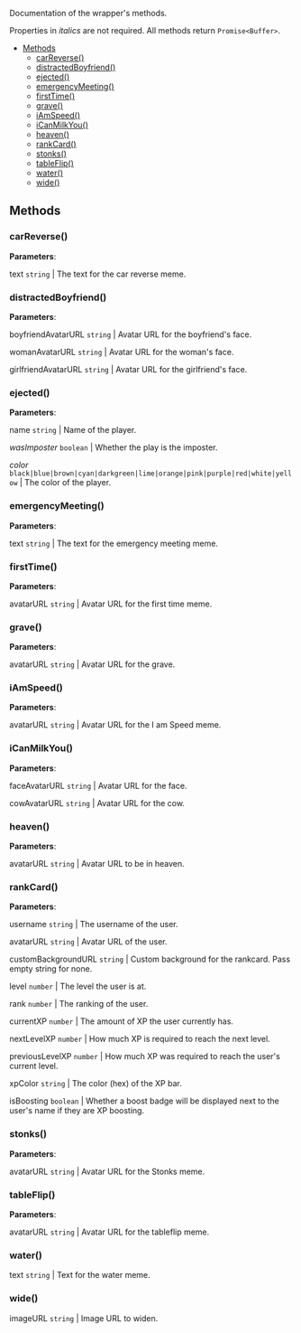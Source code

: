 Documentation of the wrapper's methods.

Properties in *italics* are not required.
All methods return `Promise<Buffer>`.

- [Methods](#methods)
  * [carReverse()](#carreverse)
  * [distractedBoyfriend()](#distractedboyfriend)
  * [ejected()](#ejected)
  * [emergencyMeeting()](#emergencymeeting)
  * [firstTime()](#firsttime)
  * [grave()](#grave)
  * [iAmSpeed()](#iamspeed)
  * [iCanMilkYou()](#icanmilkyou)
  * [heaven()](#heaven)
  * [rankCard()](#rankcard)
  * [stonks()](#stonks)
  * [tableFlip()](#tableflip)
  * [water()](#water)
  * [wide()](#wide)

## Methods
### carReverse()
**Parameters**: 

text `string` | The text for the car reverse meme.

### distractedBoyfriend()
**Parameters**: 

boyfriendAvatarURL `string` | Avatar URL for the boyfriend's face.

womanAvatarURL `string` | Avatar URL for the woman's face.

girlfriendAvatarURL `string` | Avatar URL for the girlfriend's face.

### ejected()
**Parameters**:

name `string` | Name of the player.

*wasImposter* `boolean` | Whether the play is the imposter.

*color* `black|blue|brown|cyan|darkgreen|lime|orange|pink|purple|red|white|yellow` | The color of the player.

### emergencyMeeting()
**Parameters**:

text `string` | The text for the emergency meeting meme.

### firstTime()
**Parameters**:

avatarURL `string` | Avatar URL for the first time meme.

### grave()
**Parameters**:

avatarURL `string` | Avatar URL for the grave.

### iAmSpeed()
**Parameters**:

avatarURL `string` | Avatar URL for the I am Speed meme.

### iCanMilkYou()
**Parameters**:

faceAvatarURL `string` | Avatar URL for the face.

cowAvatarURL `string` | Avatar URL for the cow.

### heaven()
**Parameters**:

avatarURL `string` | Avatar URL to be in heaven.

### rankCard()
**Parameters**:

username `string` | The username of the user.

avatarURL `string` | Avatar URL of the user.

customBackgroundURL `string` | Custom background for the rankcard. Pass empty string for none.

level `number` | The level the user is at.

rank `number` | The ranking of the user.

currentXP `number` | The amount of XP the user currently has.

nextLevelXP `number` | How much XP is required to reach the next level.

previousLevelXP `number` | How much XP was required to reach the user's current level.

xpColor `string` | The color (hex) of the XP bar.

isBoosting `boolean` | Whether a boost badge will be displayed next to the user's name if they are XP boosting.

### stonks()
**Parameters**:

avatarURL `string` | Avatar URL for the Stonks meme.

### tableFlip()
**Parameters**:

avatarURL `string` | Avatar URL for the tableflip meme.

### water()

text `string` | Text for the water meme.

### wide()

imageURL `string` | Image URL to widen.